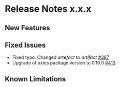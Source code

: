# Release Notes x.x.x

## New Features

## Fixed Issues
- Fixed typo: Changed _art**e**fact_ to _art**i**fact_ [#387](https://github.com/keptn/keptn/issues/387)
- Upgrade of axios package version to 0.19.0 [#413](https://github.com/keptn/keptn/issues/413)

## Known Limitations
